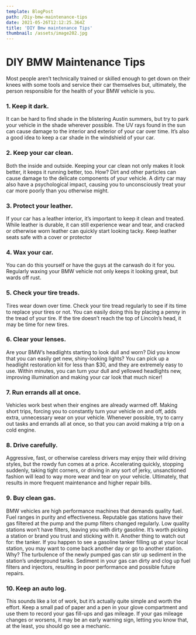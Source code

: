 ```yaml
---
template: BlogPost
path: /Diy-bmw-maintenance-tips
date: 2021-05-26T12:12:25.364Z
title: 'DIY Bmw maintenance Tips'
thumbnail: /assets/image202.jpg
---
```



#  DIY BMW Maintenance Tips
Most people aren’t technically trained or skilled enough to get down on their knees with some tools and service their car themselves but, ultimately, the person responsible for the health of your BMW vehicle is you. 
### 1. Keep it dark. 
 It can be hard to find shade in the blistering Austin summers, but try to park your vehicle in the shade wherever possible. The UV rays found in the sun can cause damage to the interior and exterior of your car over time. It’s also a good idea to keep a car shade in the windshield of your car.
###  2. Keep your car clean.
 Both the inside and outside. Keeping your car clean not only makes it look better, it keeps it running better, too. How? Dirt and other particles can cause damage to the delicate components of your vehicle. A dirty car may also have a psychological impact, causing you to unconsciously treat your car more poorly than you otherwise might.
 <script async src="https://pagead2.googlesyndication.com/pagead/js/adsbygoogle.js?client=ca-pub-9428197784618612"
     crossorigin="anonymous"></script>
<ins class="adsbygoogle"
     style="display:block; text-align:center;"
     data-ad-layout="in-article"
     data-ad-format="fluid"
     data-ad-client="ca-pub-9428197784618612"
     data-ad-slot="3748545571"></ins>
<script>
     (adsbygoogle = window.adsbygoogle || []).push({});
</script>
### 3. Protect your leather.
 If your car has a leather interior, it’s important to keep it clean and treated. While leather is durable, it can still experience wear and tear, and cracked or otherwise worn leather can quickly start looking tacky. Keep leather seats safe with a cover or protector
### 4. Wax your car. 
 You can do this yourself or have the guys at the carwash do it for you. Regularly waxing your BMW vehicle not only keeps it looking great, but wards off rust.
### 5. Check your tire treads. 
Tires wear down over time. Check your tire tread regularly to see if its time to replace your tires or not. You can easily doing this by placing a penny in the tread of your tire. If the tire doesn’t reach the top of Lincoln’s head, it may be time for new tires.
### 6. Clear your lenses. 
Are your BMW’s headlights starting to look dull and worn? Did you know that you can easily get new, shiny-looking lights? You can pick up a headlight restoration kit for less than $30, and they are extremely easy to use. Within minutes, you can turn your dull and yellowed headlights new, improving illumination and making your car look that much nicer!
### 7. Run errands all at once. 
Vehicles work best when their engines are already warmed off. Making short trips, forcing you to constantly turn your vehicle on and off, adds extra, unnecessary wear on your vehicle. Whenever possible, try to carry out tasks and errands all at once, so that you can avoid making a trip on a cold engine.
### 8. Drive carefully. 
Aggressive, fast, or otherwise careless drivers may enjoy their wild driving styles, but the rowdy fun comes at a price. Accelerating quickly, stopping suddenly, taking tight corners, or driving in any sort of jerky, unsanctioned fashion will lead to way more wear and tear on your vehicle. Ultimately, that results in more frequent maintenance and higher repair bills.
### 9. Buy clean gas.
BMW vehicles are high performance machines that demands quality fuel. Fuel ranges in purity and effectiveness. Reputable gas stations have their gas filtered at the pump and the pump filters changed regularly. Low quality stations won’t have filters, leaving you with dirty gasoline. It’s worth picking a station or brand you trust and sticking with it.
Another thing to watch out for: the tanker. If you happen to see a gasoline tanker filling up at your local station, you may want to come back another day or go to another station. Why? The turbulence of the newly pumped gas can stir up sediment in the station’s underground tanks. Sediment in your gas can dirty and clog up fuel filters and injectors, resulting in poor performance and possible future repairs.
### 10. Keep an auto log.
 This sounds like a lot of work, but it’s actually quite simple and worth the effort. Keep a small pad of paper and a pen in your glove compartment and use them to record your gas fill-ups and gas mileage. If your gas mileage changes or worsens, it may be an early warning sign, letting you know that, at the least, you should go see a mechanic.
 

